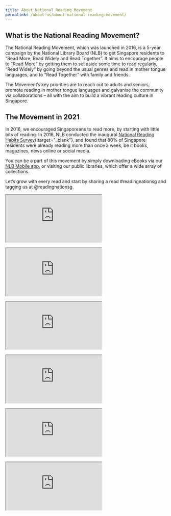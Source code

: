 ```yaml
---
title: About National Reading Movement
permalink: /about-us/about-national-reading-movement/
---
```

## What is the National Reading Movement?
The National Reading Movement, which was launched in 2016, is a 5-year campaign by the National Library Board (NLB) to get Singapore residents to “Read More, Read Widely and Read Together”. It aims to encourage people to “Read More” by getting them to set aside some time to read regularly, “Read Widely” by going beyond the usual genres and read in mother tongue languages, and to “Read Together” with family and friends.

The Movement’s key priorities are to reach out to adults and seniors, promote reading in mother tongue languages and galvanise the community via collaborations – all with the aim to build a vibrant reading culture in Singapore.

## The Movement in 2021
In 2016, we encouraged Singaporeans to read more, by starting with little bits of reading. In 2016, NLB conducted the inaugural [National Reading Habits Survey](http://www.nlb.gov.sg/Portals/0/Docs/AboutUs/National%20Reading%20Habits%20Study_21%20Feb.pdf){:target="_blank"}, and found that 80% of Singapore residents were already reading more than once a week, be it books, magazines, news online or social media.

You can be a part of this movement by simply downloading eBooks via our [NLB Mobile app](go.nlb.gov.sg/nlbmobile), or visiting our public libraries, which offer a wide array of collections.

Let’s grow with every read and start by sharing a read #readingnationsg and tagging us at @readingnationsg.

<div class="resp-container">
	<iframe allowfullscreen="" allow="encrypted-media" src="https://www.youtube.com/watch?v=7SLrSpuE2O4" class="resp-iframe"></iframe>
</div>
<p>
	</p><div class="resp-container">
	<iframe allowfullscreen="" allow="encrypted-media" src="https://www.youtube.com/watch?v=oNhw93mFoWk" class="resp-iframe"></iframe>
</div>
<p>
</p><div class="resp-container">
	<iframe allowfullscreen="" allow="encrypted-media" src="https://www.youtube.com/embed/d6Q05WdKEy0" class="resp-iframe"></iframe>
</div>
<p>
</p><div class="resp-container">
    <iframe allowfullscreen="" allow="encrypted-media" src="https://www.youtube.com/embed/smvR7KHY2ZM" class="resp-iframe"></iframe>
</div>
<p>
</p><div class="resp-container">
    <iframe allowfullscreen="" allow="encrypted-media" src="https://www.youtube.com/embed/yvdtOy4BPpE" class="resp-iframe"></iframe>
</div>
<p>
</p><div class="resp-container">
    <iframe allowfullscreen="" allow="encrypted-media" src="https://www.youtube.com/embed/vHb9PtBSeco" class="resp-iframe"></iframe>
</div>
